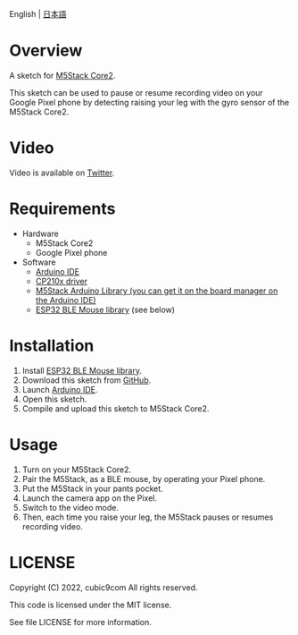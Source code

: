English | [日本語](README_jp.md)

# Overview

A sketch for [M5Stack Core2](https://docs.m5stack.com/#/en/core/core2).

This sketch can be used to pause or resume recording video on your Google Pixel phone by detecting raising your leg with the gyro sensor of the M5Stack Core2.

# Video

Video is available on [Twitter](https://twitter.com/cubic9com/status/1537970509526466560).

# Requirements

- Hardware
  - M5Stack Core2
  - Google Pixel phone
- Software
  - [Arduino IDE](https://www.arduino.cc/en/software)
  - [CP210x driver](https://docs.m5stack.com/en/quick_start/m5core/arduino)
  - [M5Stack Arduino Library (you can get it on the board manager on the Arduino IDE)](https://docs.m5stack.com/en/quick_start/m5core/arduino)
  - [ESP32 BLE Mouse library](https://github.com/T-vK/ESP32-BLE-Mouse) (see below)

# Installation

1. Install [ESP32 BLE Mouse library](https://github.com/T-vK/ESP32-BLE-Mouse).
1. Download this sketch from [GitHub](https://github.com/cubic9com/m5core2_pause_or_resume_rec_vid_on_pixel_by_gyro/).
1. Launch [Arduino IDE](https://www.arduino.cc/).
1. Open this sketch.
1. Compile and upload this sketch to M5Stack Core2.

# Usage

1. Turn on your M5Stack Core2.
1. Pair the M5Stack, as a BLE mouse, by operating your Pixel phone.
1. Put the M5Stack in your pants pocket.
1. Launch the camera app on the Pixel.
1. Switch to the video mode.
1. Then, each time you raise your leg, the M5Stack pauses or resumes recording video.

# LICENSE

Copyright (C) 2022, cubic9com All rights reserved.

This code is licensed under the MIT license.

See file LICENSE for more information.
